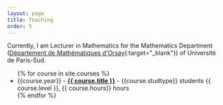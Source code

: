 ```yaml
---
layout: page
title: Teaching
order: 5
---
```


<!--- TOC
{:toc}-->
Currently, I am Lecturer in Mathematics for the Mathematics Department ([Département de Mathématiques d'Orsay](https://www.math.u-psud.fr/?lang=fr){:target="_blank"}) of Université de Paris-Sud.


<ul>
  {% for course in site.courses %}
    <li>
      {{course.year}} - <a href="{{ course.url }}"><b>{{ course.title }}</b></a>
      - {{course.studtype}} students {{ course.level }}, {{ course.hours}} hours
    </li>
  {% endfor %}
</ul>
